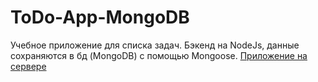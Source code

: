 # ToDo-App-MongoDB
Учебное приложение для списка задач. Бэкенд на NodeJs, данные сохраняются в бд (MongoDB) с помощью Mongoose. 
[Приложение на сервере](https://damp-journey-44298.herokuapp.com)
